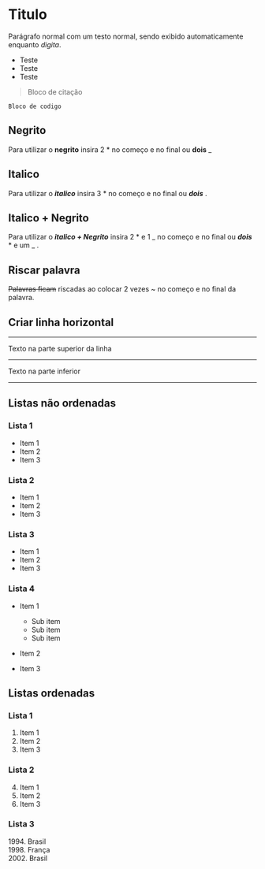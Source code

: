 # Titulo

Parágrafo normal com um testo normal, sendo exibido automaticamente enquanto *digita*.
- Teste
- Teste
- Teste

> Bloco de citação

```
Bloco de codigo
```

## Negrito
Para utilizar o **negrito** insira 2 * no começo e no final ou __dois__ _

## Italico
Para utilizar o ___italico___ insira 3 * no começo e no final ou ***dois*** .

## Italico + Negrito
Para utilizar o __*italico + Negrito*__ insira 2 * e 1 _ no começo e no final ou **_dois_** * e um _ .

## Riscar palavra
~~Palavras ficam~~ riscadas ao colocar 2 vezes ~ no começo e no final da palavra.

## Criar linha horizontal
_ _ _
Texto na parte superior da linha
****************************************
Texto na parte inferior
________________________________________

## Listas não ordenadas

### Lista 1
* Item 1
* Item 2
* Item 3

### Lista 2
+ Item 1
+ Item 2
+ Item 3

### Lista 3
- Item 1
- Item 2
- Item 3

### Lista 4
- Item 1
    - Sub item
    * Sub item
    + Sub item

- Item 2

- Item 3

## Listas ordenadas

### Lista 1
1. Item 1
2. Item 2
3. Item 3

### Lista 2
4. Item 1
9. Item 2
1. Item 3

### Lista 3
1994\. Brasil  
1998\. França  
2002\. Brasil  